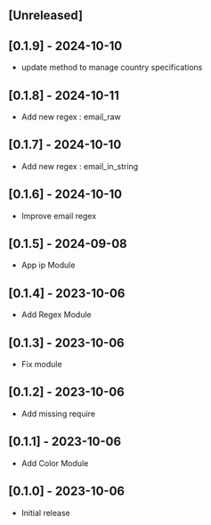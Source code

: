 ## [Unreleased]

## [0.1.9] - 2024-10-10

- update method to manage country specifications

## [0.1.8] - 2024-10-11

- Add new regex : email_raw

## [0.1.7] - 2024-10-10

- Add new regex : email_in_string

## [0.1.6] - 2024-10-10

- Improve email regex

## [0.1.5] - 2024-09-08

- App ip Module

## [0.1.4] - 2023-10-06

- Add Regex Module

## [0.1.3] - 2023-10-06

- Fix module

## [0.1.2] - 2023-10-06

- Add missing require

## [0.1.1] - 2023-10-06

- Add Color Module

## [0.1.0] - 2023-10-06

- Initial release
